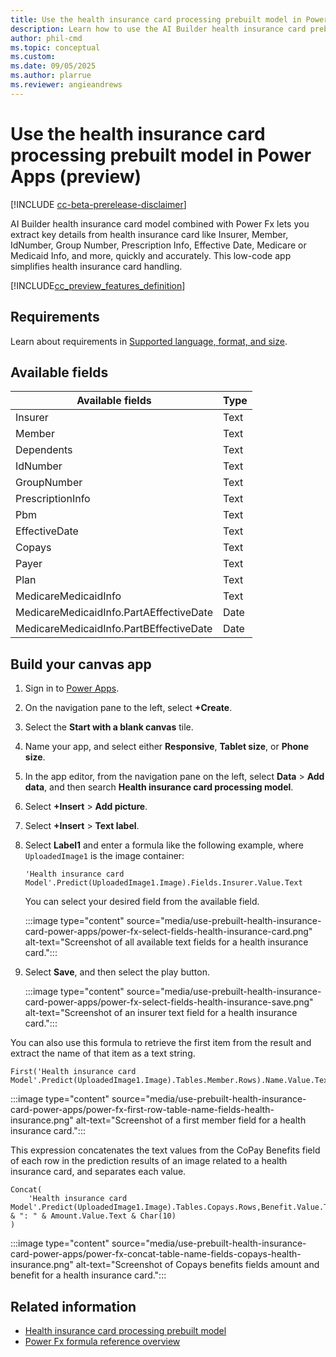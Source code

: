 ```yaml
---
title: Use the health insurance card processing prebuilt model in Power Apps (preview)
description: Learn how to use the AI Builder health insurance card prebuilt model in Power Apps.
author: phil-cmd
ms.topic: conceptual
ms.custom: 
ms.date: 09/05/2025
ms.author: plarrue
ms.reviewer: angieandrews
---
```


# Use the health insurance card processing prebuilt model in Power Apps (preview)

[!INCLUDE [cc-beta-prerelease-disclaimer](./includes/cc-beta-prerelease-disclaimer.md)]

AI Builder health insurance card model combined with Power Fx lets you extract key details from health insurance card like Insurer, Member, IdNumber, Group Number, Prescription Info, Effective Date, Medicare or Medicaid Info, and more, quickly and accurately. This low-code app simplifies health insurance card handling.

[!INCLUDE[cc_preview_features_definition](./includes/cc-preview-features-definition.md)]

## Requirements

Learn about requirements in [Supported language, format, and size](prebuilt-health-insurance-card.md#supported-language-format-and-size).

## Available fields

|Available fields|	Type|
|-----------------|-----|
|Insurer|Text|
|Member|Text|
|Dependents|Text|
|IdNumber|Text|
|GroupNumber|Text|
|PrescriptionInfo|Text|
|Pbm|Text|
|EffectiveDate|Text|
|Copays|Text|
|Payer|Text|
|Plan|Text|
|MedicareMedicaidInfo|Text|
|MedicareMedicaidInfo.PartAEffectiveDate|Date|
|MedicareMedicaidInfo.PartBEffectiveDate	|Date|

## Build your canvas app

1. Sign in to [Power Apps](https://make.powerapps.com/).
1. On the navigation pane to the left, select **+Create**.
1. Select the **Start with a blank canvas** tile.
1. Name your app, and select either **Responsive**, **Tablet size**, or **Phone size**.
1. In the app editor, from the navigation pane on the left, select **Data** > **Add data**, and then search **Health insurance card processing model**.
1. Select **+Insert** > **Add picture**.
1. Select **+Insert** > **Text label**.
1. Select **Label1** and enter a formula like the following example, where `UploadedImage1` is the image container:

    ```power-fx
    'Health insurance card Model'.Predict(UploadedImage1.Image).Fields.Insurer.Value.Text
    ```
    You can select your desired field from the available field.

    :::image type="content" source="media/use-prebuilt-health-insurance-card-power-apps/power-fx-select-fields-health-insurance-card.png" alt-text="Screenshot of all available text fields for a health insurance card.":::

1. Select **Save**, and then select the play button.

    :::image type="content" source="media/use-prebuilt-health-insurance-card-power-apps/power-fx-select-fields-health-insurance-save.png" alt-text="Screenshot of an insurer text field for a health insurance card.":::

You can also use this formula to retrieve the first item from the result and extract the name of that item as a text string.

```power-fx
First('Health insurance card Model'.Predict(UploadedImage1.Image).Tables.Member.Rows).Name.Value.Text
```

:::image type="content" source="media/use-prebuilt-health-insurance-card-power-apps/power-fx-first-row-table-name-fields-health-insurance.png" alt-text="Screenshot of a first member field for a health insurance card.":::

This expression concatenates the text values from the CoPay Benefits field of each row in the prediction results of an image related to a health insurance card, and separates each value.

```power-fx
Concat(
    'Health insurance card Model'.Predict(UploadedImage1.Image).Tables.Copays.Rows,Benefit.Value.Text & ": " & Amount.Value.Text & Char(10)
)
```

:::image type="content" source="media/use-prebuilt-health-insurance-card-power-apps/power-fx-concat-table-name-fields-copays-health-insurance.png" alt-text="Screenshot of Copays benefits fields amount and benefit for a health insurance card.":::

## Related information

- [Health insurance card processing prebuilt model](prebuilt-health-insurance-card.md)
- [Power Fx formula reference overview](/power-platform/power-fx/formula-reference-overview)